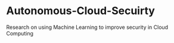 # Autonomous-Cloud-Secuirty
Research on using Machine Learning to improve security in Cloud Computing
